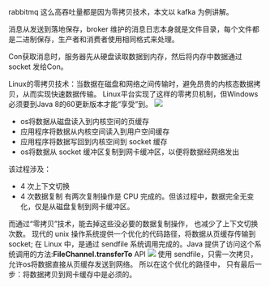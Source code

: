 rabbitmq 这么高吞吐量都是因为零拷贝技术，本文以 kafka 为例讲解。

消息从发送到落地保存，broker 维护的消息日志本身就是文件目录，每个文件都是二进制保存，生产者和消费者使用相同格式来处理。

Con获取消息时，服务器先从硬盘读取数据到内存，然后将内存中数据通过 socket 发给Con。

Linux的零拷贝技术：当数据在磁盘和网络之间传输时，避免昂贵的内核态数据拷贝，从而实现快速数据传输。
Linux平台实现了这样的零拷贝机制，但Windows必须要到Java 8的60更新版本才能“享受”到。
![](https://img-blog.csdnimg.cn/img_convert/74e0931f6470ebdcadd5ed9fbd8897f2.png)
- os将数据从磁盘读入到内核空间的页缓存
- 应用程序将数据从内核空间读入到用户空间缓存
- 应用程序将数据写回到内核空间到 socket 缓存
- os将数据从 socket 缓冲区复制到网卡缓冲区，以便将数据经网络发出

该过程涉及：
- 4 次上下文切换
- 4 次数据复制
有两次复制操作是 CPU 完成的。但该过程中，数据完全无变化，仅是从磁盘复制到网卡缓冲区。

而通过“零拷贝”技术，能去掉这些没必要的数据复制操作， 也减少了上下文切换次数。
现代的 unix 操作系统提供一个优化的代码路径，将数据从页缓存传输到 socket; 
在 Linux 中，是通过 sendfile 系统调用完成的。Java 提供了访问这个系统调用的方法:**FileChannel.transferTo** API
![](https://img-blog.csdnimg.cn/img_convert/633eeab1746ea396f2d67bab8fb3fbc2.png)
使用 sendfile，只需一次拷贝，允许os将数据直接从页缓存发送到网络。
所以在这个优化的路径中， 只有最后一步：将数据拷贝到网卡缓存中是必须的。